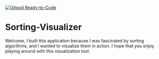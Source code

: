 [![Gitpod Ready-to-Code](https://img.shields.io/badge/Gitpod-Ready--to--Code-blue?logo=gitpod)](https://gitpod.io/#https://github.com/damnbhola/Sorting-Visualizer) 

# Sorting-Visualizer
Welcome, I built this application because I was fascinated by sorting algorithms, and I wanted to visualize them in action. I hope that you enjoy playing around with this visualization tool.
